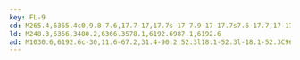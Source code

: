 ```yaml
---
key: FL-9
cd: M265.4,6365.4c0,9.8-7.6,17.7-17,17.7s-17-7.9-17-17.7s7.6-17.7,17-17.7l0,0C257.8,6347.7,265.4,6355.6,265.4,6365.4z
ld: M248.3,6366.3480.2,6366.3578.1,6192.6987.1,6192.6
ad: M1030.6,6192.6c-30,11.6-67.2,31.4-90.2,52.3l18.1-52.3l-18.1-52.3C963.4,6161.2,1000.7,6181,1030.6,6192.6z
---
```


